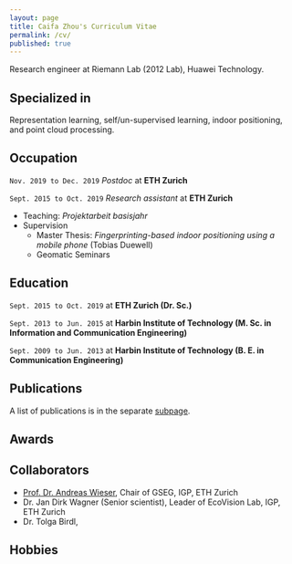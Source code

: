 ```yaml
---
layout: page
title: Caifa Zhou's Curriculum Vitae
permalink: /cv/
published: true
---
```


Research engineer at Riemann Lab (2012 Lab), Huawei Technology.

## Specialized in
Representation learning, self/un-supervised learning, indoor positioning, and point cloud processing.

## Occupation
`Nov. 2019 to Dec. 2019` *Postdoc* at **ETH Zurich**

`Sept. 2015 to Oct. 2019` *Research assistant* at **ETH Zurich**
  - Teaching: *Projektarbeit basisjahr*
  - Supervision
    - Master Thesis: *Fingerprinting-based indoor positioning using a mobile phone* (Tobias Duewell)
    - Geomatic Seminars

## Education
`Sept. 2015 to Oct. 2019` at __ETH Zurich (Dr. Sc.)__

`Sept. 2013 to Jun. 2015` at __Harbin Institute of Technology (M. Sc. in Information and Communication Engineering)__

`Sept. 2009 to Jun. 2013` at __Harbin Institute of Technology (B. E. in Communication Engineering)__

## Publications
A list of publications is in the separate [subpage](https://caifazhou.github.io/publications/).

## Awards

## Collaborators
- [Prof. Dr. Andreas Wieser](), Chair of GSEG, IGP, ETH Zurich
- Dr. Jan Dirk Wagner (Senior scientist), Leader of EcoVision Lab, IGP, ETH Zurich
- Dr. Tolga Birdl,

## Hobbies
